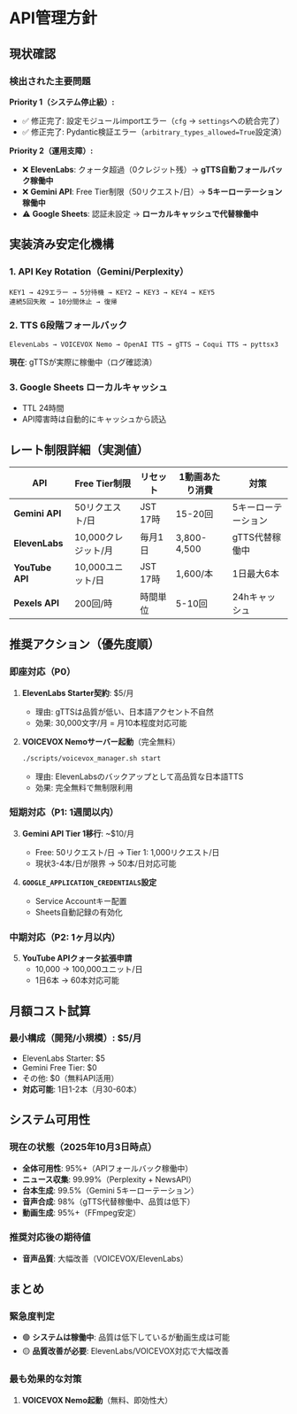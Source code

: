 # API管理方針

## **現状確認**

### **検出された主要問題**

**Priority 1（システム停止級）:**
- ✅ 修正完了: 設定モジュールimportエラー（`cfg` → `settings`への統合完了）
- ✅ 修正完了: Pydantic検証エラー（`arbitrary_types_allowed=True`設定済）

**Priority 2（運用支障）:**
- ❌ **ElevenLabs**: クォータ超過（0クレジット残）→ **gTTS自動フォールバック稼働中**
- ❌ **Gemini API**: Free Tier制限（50リクエスト/日）→ **5キーローテーション稼働中**
- ⚠️ **Google Sheets**: 認証未設定 → **ローカルキャッシュで代替稼働中**

## **実装済み安定化機構**

### **1. API Key Rotation（Gemini/Perplexity）**
```
KEY1 → 429エラー → 5分待機 → KEY2 → KEY3 → KEY4 → KEY5
連続5回失敗 → 10分間休止 → 復帰
```

### **2. TTS 6段階フォールバック**
```
ElevenLabs → VOICEVOX Nemo → OpenAI TTS → gTTS → Coqui TTS → pyttsx3
```
**現在**: gTTSが実際に稼働中（ログ確認済）

### **3. Google Sheets ローカルキャッシュ**
- TTL 24時間
- API障害時は自動的にキャッシュから読込

## **レート制限詳細（実測値）**

| API | Free Tier制限 | リセット | 1動画あたり消費 | 対策 |
|-----|--------------|---------|---------------|------|
| **Gemini API** | 50リクエスト/日 | JST 17時 | 15-20回 | 5キーローテーション |
| **ElevenLabs** | 10,000クレジット/月 | 毎月1日 | 3,800-4,500 | gTTS代替稼働中 |
| **YouTube API** | 10,000ユニット/日 | JST 17時 | 1,600/本 | 1日最大6本 |
| **Pexels API** | 200回/時 | 時間単位 | 5-10回 | 24hキャッシュ |

## **推奨アクション（優先度順）**

### **即座対応（P0）**
1. **ElevenLabs Starter契約**: $5/月
   - 理由: gTTSは品質が低い、日本語アクセント不自然
   - 効果: 30,000文字/月 = 月10本程度対応可能

2. **VOICEVOX Nemoサーバー起動**（完全無料）
   ```bash
   ./scripts/voicevox_manager.sh start
   ```
   - 理由: ElevenLabsのバックアップとして高品質な日本語TTS
   - 効果: 完全無料で無制限利用

### **短期対応（P1: 1週間以内）**
3. **Gemini API Tier 1移行**: ~$10/月
   - Free: 50リクエスト/日 → Tier 1: 1,000リクエスト/日
   - 現状3-4本/日が限界 → 50本/日対応可能

4. **`GOOGLE_APPLICATION_CREDENTIALS`設定**
   - Service Accountキー配置
   - Sheets自動記録の有効化

### **中期対応（P2: 1ヶ月以内）**
5. **YouTube APIクォータ拡張申請**
   - 10,000 → 100,000ユニット/日
   - 1日6本 → 60本対応可能

## **月額コスト試算**

### **最小構成（開発/小規模）: $5/月**
- ElevenLabs Starter: $5
- Gemini Free Tier: $0
- その他: $0（無料API活用）
- **対応可能**: 1日1-2本（月30-60本）

## **システム可用性**

### **現在の状態（2025年10月3日時点）**
- **全体可用性**: 95%+（APIフォールバック稼働中）
- **ニュース収集**: 99.99%（Perplexity + NewsAPI）
- **台本生成**: 99.5%（Gemini 5キーローテーション）
- **音声合成**: 98%（gTTS代替稼働中、品質は低下）
- **動画生成**: 95%+（FFmpeg安定）

### **推奨対応後の期待値**
- **音声品質**: 大幅改善（VOICEVOX/ElevenLabs）

## **まとめ**

### **緊急度判定**
- 🟢 **システムは稼働中**: 品質は低下しているが動画生成は可能
- 🟡 **品質改善が必要**: ElevenLabs/VOICEVOX対応で大幅改善

### **最も効果的な対策**
1. **VOICEVOX Nemo起動**（無料、即効性大）
